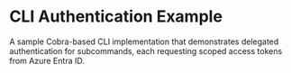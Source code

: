 # CLI Authentication Example
A sample Cobra-based CLI implementation that demonstrates delegated authentication for subcommands, each requesting scoped access tokens from Azure Entra ID.
